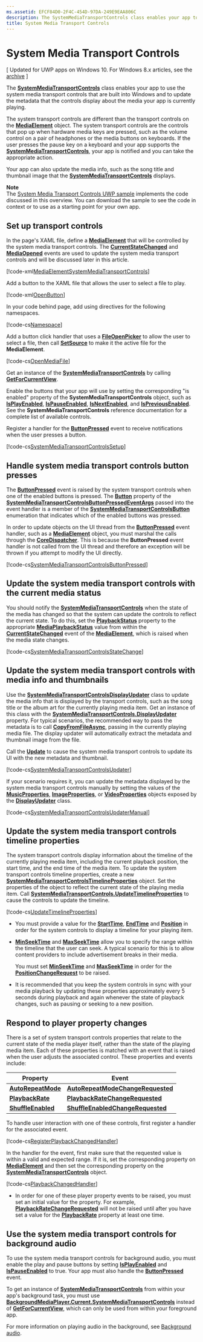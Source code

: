 ```yaml
---
ms.assetid: EFCF84D0-2F4C-454D-97DA-249E9EAA806C
description: The SystemMediaTransportControls class enables your app to use the system media transport controls that are built into Windows and to update the metadata that the controls display about the media your app is currently playing.
title: System Media Transport Controls
---
```


# System Media Transport Controls

\[ Updated for UWP apps on Windows 10. For Windows 8.x articles, see the [archive](http://go.microsoft.com/fwlink/p/?linkid=619132) \]


The [**SystemMediaTransportControls**](https://msdn.microsoft.com/library/windows/apps/dn278677) class enables your app to use the system media transport controls that are built into Windows and to update the metadata that the controls display about the media your app is currently playing.

The system transport controls are different than the transport controls on the [**MediaElement**](https://msdn.microsoft.com/library/windows/apps/br242926) object. The system transport controls are the controls that pop up when hardware media keys are pressed, such as the volume control on a pair of headphones or the media buttons on keyboards. If the user presses the pause key on a keyboard and your app supports the [**SystemMediaTransportControls**](https://msdn.microsoft.com/library/windows/apps/dn278677), your app is notified and you can take the appropriate action.

Your app can also update the media info, such as the song title and thumbnail image that the [**SystemMediaTransportControls**](https://msdn.microsoft.com/library/windows/apps/dn278677) displays.

**Note**  
The [System Media Transport Controls UWP sample](http://go.microsoft.com/fwlink/?LinkId=619488) implements the code discussed in this overview. You can download the sample to see the code in context or to use as a starting point for your own app.

## Set up transport controls

In the page's XAML file, define a [**MediaElement**](https://msdn.microsoft.com/library/windows/apps/br242926) that will be controlled by the system media transport controls. The [**CurrentStateChanged**](https://msdn.microsoft.com/library/windows/apps/br227375) and [**MediaOpened**](https://msdn.microsoft.com/library/windows/apps/br227394) events are used to update the system media transport controls and will be discussed later in this article.

[!code-xml[MediaElementSystemMediaTransportControls](./code/SMTCWin10/cs/MainPage.xaml#SnippetMediaElementSystemMediaTransportControls)]

Add a button to the XAML file that allows the user to select a file to play.

[!code-xml[OpenButton](./code/SMTCWin10/cs/MainPage.xaml#SnippetOpenButton)]

In your code behind page, add using directives for the following namespaces.

[!code-cs[Namespace](./code/SMTCWin10/cs/MainPage.xaml.cs#SnippetNamespace)]

Add a button click handler that uses a [**FileOpenPicker**](https://msdn.microsoft.com/library/windows/apps/br207847) to allow the user to select a file, then call [**SetSource**](https://msdn.microsoft.com/library/windows/apps/br244338) to make it the active file for the **MediaElement**.

[!code-cs[OpenMediaFile](./code/SMTCWin10/cs/MainPage.xaml.cs#SnippetOpenMediaFile)]

Get an instance of the [**SystemMediaTransportControls**](https://msdn.microsoft.com/library/windows/apps/dn278677) by calling [**GetForCurrentView**](https://msdn.microsoft.com/library/windows/apps/dn278708).

Enable the buttons that your app will use by setting the corresponding "is enabled" property of the **SystemMediaTransportControls** object, such as [**IsPlayEnabled**](https://msdn.microsoft.com/library/windows/apps/dn278714), [**IsPauseEnabled**](https://msdn.microsoft.com/library/windows/apps/dn278713), [**IsNextEnabled**](https://msdn.microsoft.com/library/windows/apps/dn278712), and [**IsPreviousEnabled**](https://msdn.microsoft.com/library/windows/apps/dn278715). See the **SystemMediaTransportControls** reference documentation for a complete list of available controls.

Register a handler for the [**ButtonPressed**](https://msdn.microsoft.com/library/windows/apps/dn278706) event to receive notifications when the user presses a button.

[!code-cs[SystemMediaTransportControlsSetup](./code/SMTCWin10/cs/MainPage.xaml.cs#SnippetSystemMediaTransportControlsSetup)]

## Handle system media transport controls button presses

The [**ButtonPressed**](https://msdn.microsoft.com/library/windows/apps/dn278706) event is raised by the system transport controls when one of the enabled buttons is pressed. The [**Button**](https://msdn.microsoft.com/library/windows/apps/dn278685) property of the [**SystemMediaTransportControlsButtonPressedEventArgs**](https://msdn.microsoft.com/library/windows/apps/dn278683) passed into the event handler is a member of the [**SystemMediaTransportControlsButton**](https://msdn.microsoft.com/library/windows/apps/dn278681) enumeration that indicates which of the enabled buttons was pressed.

In order to update objects on the UI thread from the [**ButtonPressed**](https://msdn.microsoft.com/library/windows/apps/dn278706) event handler, such as a [**MediaElement**](https://msdn.microsoft.com/library/windows/apps/br242926) object, you must marshal the calls through the [**CoreDispatcher**](https://msdn.microsoft.com/library/windows/apps/br208211). This is because the **ButtonPressed** event handler is not called from the UI thread and therefore an exception will be thrown if you attempt to modify the UI directly.

[!code-cs[SystemMediaTransportControlsButtonPressed](./code/SMTCWin10/cs/MainPage.xaml.cs#SnippetSystemMediaTransportControlsButtonPressed)]

## Update the system media transport controls with the current media status

You should notify the [**SystemMediaTransportControls**](https://msdn.microsoft.com/library/windows/apps/dn278677) when the state of the media has changed so that the system can update the controls to reflect the current state. To do this, set the [**PlaybackStatus**](https://msdn.microsoft.com/library/windows/apps/dn278719) property to the appropriate [**MediaPlaybackStatus**](https://msdn.microsoft.com/library/windows/apps/dn278665) value from within the [**CurrentStateChanged**](https://msdn.microsoft.com/library/windows/apps/br227375) event of the [**MediaElement**](https://msdn.microsoft.com/library/windows/apps/br242926), which is raised when the media state changes.

[!code-cs[SystemMediaTransportControlsStateChange](./code/SMTCWin10/cs/MainPage.xaml.cs#SnippetSystemMediaTransportControlsStateChange)]

## Update the system media transport controls with media info and thumbnails

Use the [**SystemMediaTransportControlsDisplayUpdater**](https://msdn.microsoft.com/library/windows/apps/dn278686) class to update the media info that is displayed by the transport controls, such as the song title or the album art for the currently playing media item. Get an instance of this class with the [**SystemMediaTransportControls.DisplayUpdater**](https://msdn.microsoft.com/library/windows/apps/dn278707) property. For typical scenarios, the recommended way to pass the metadata is to call [**CopyFromFileAsync**](https://msdn.microsoft.com/library/windows/apps/dn278694), passing in the currently playing media file. The display updater will automatically extract the metadata and thumbnail image from the file.

Call the [**Update**](https://msdn.microsoft.com/library/windows/apps/dn278701) to cause the system media transport controls to update its UI with the new metadata and thumbnail.

[!code-cs[SystemMediaTransportControlsUpdater](./code/SMTCWin10/cs/MainPage.xaml.cs#SnippetSystemMediaTransportControlsUpdater)]

If your scenario requires it, you can update the metadata displayed by the system media transport controls manually by setting the values of the [**MusicProperties**](https://msdn.microsoft.com/library/windows/apps/dn278696), [**ImageProperties**](https://msdn.microsoft.com/library/windows/apps/dn278695), or [**VideoProperties**](https://msdn.microsoft.com/library/windows/apps/dn278702) objects exposed by the [**DisplayUpdater**](https://msdn.microsoft.com/library/windows/apps/dn278707) class.

[!code-cs[SystemMediaTransportControlsUpdaterManual](./code/SMTCWin10/cs/MainPage.xaml.cs#SystemMediaTransportControlsUpdaterManual)]

## Update the system media transport controls timeline properties

The system transport controls display information about the timeline of the currently playing media item, including the current playback position, the start time, and the end time of the media item. To update the system transport controls timeline properties, create a new [**SystemMediaTransportControlsTimelineProperties**](https://msdn.microsoft.com/library/windows/apps/mt218746) object. Set the properties of the object to reflect the current state of the playing media item. Call [**SystemMediaTransportControls.UpdateTimelineProperties**](https://msdn.microsoft.com/library/windows/apps/mt218760) to cause the controls to update the timeline.

[!code-cs[UpdateTimelineProperties](./code/SMTCWin10/cs/MainPage.xaml.cs#SnippetUpdateTimelineProperties)]

-   You must provide a value for the [**StartTime**](https://msdn.microsoft.com/library/windows/apps/mt218751), [**EndTime**](https://msdn.microsoft.com/library/windows/apps/mt218747) and [**Position**](https://msdn.microsoft.com/library/windows/apps/mt218755) in order for the system controls to display a timeline for your playing item.

-   [**MinSeekTime**](https://msdn.microsoft.com/library/windows/apps/mt218749) and [**MaxSeekTime**](https://msdn.microsoft.com/library/windows/apps/mt218748) allow you to specify the range within the timeline that the user can seek. A typical scenario for this is to allow content providers to include advertisement breaks in their media.

    You must set [**MinSeekTime**](https://msdn.microsoft.com/library/windows/apps/mt218749) and [**MaxSeekTime**](https://msdn.microsoft.com/library/windows/apps/mt218748) in order for the [**PositionChangeRequest**](https://msdn.microsoft.com/library/windows/apps/mt218755) to be raised.

-   It is recommended that you keep the system controls in sync with your media playback by updating these properties approximately every 5 seconds during playback and again whenever the state of playback changes, such as pausing or seeking to a new position.

## Respond to player property changes

There is a set of system transport controls properties that relate to the current state of the media player itself, rather than the state of the playing media item. Each of these properties is matched with an event that is raised when the user adjusts the associated control. These properties and events include:

| Property                                                                  | Event                                                                                                   |
|---------------------------------------------------------------------------|---------------------------------------------------------------------------------------------------------|
| [**AutoRepeatMode**](https://msdn.microsoft.com/library/windows/apps/mt218753) | [**AutoRepeatModeChangeRequested**](https://msdn.microsoft.com/library/windows/apps/mt218754) |
| [**PlaybackRate**](https://msdn.microsoft.com/library/windows/apps/mt218756)     | [**PlaybackRateChangeRequested**](https://msdn.microsoft.com/library/windows/apps/mt218757)     |
| [**ShuffleEnabled**](https://msdn.microsoft.com/library/windows/apps/mt218758) | [**ShuffleEnabledChangeRequested**](https://msdn.microsoft.com/library/windows/apps/mt218759) |

 
To handle user interaction with one of these controls, first register a handler for the associated event.

[!code-cs[RegisterPlaybackChangedHandler](./code/SMTCWin10/cs/MainPage.xaml.cs#SnippetRegisterPlaybackChangedHandler)]

In the handler for the event, first make sure that the requested value is within a valid and expected range. If it is, set the corresponding property on [**MediaElement**](https://msdn.microsoft.com/library/windows/apps/br242926) and then set the corresponding property on the [**SystemMediaTransportControls**](https://msdn.microsoft.com/library/windows/apps/dn278677) object.

[!code-cs[PlaybackChangedHandler](./code/SMTCWin10/cs/MainPage.xaml.cs#SnippetPlaybackChangedHandler)]

-   In order for one of these player property events to be raised, you must set an initial value for the property. For example, [**PlaybackRateChangeRequested**](https://msdn.microsoft.com/library/windows/apps/mt218757) will not be raised until after you have set a value for the [**PlaybackRate**](https://msdn.microsoft.com/library/windows/apps/mt218756) property at least one time.

## Use the system media transport controls for background audio

To use the system media transport controls for background audio, you must enable the play and pause buttons by setting [**IsPlayEnabled**](https://msdn.microsoft.com/library/windows/apps/dn278714) and [**IsPauseEnabled**](https://msdn.microsoft.com/library/windows/apps/dn278713) to true. Your app must also handle the [**ButtonPressed**](https://msdn.microsoft.com/library/windows/apps/dn278706) event.

To get an instance of [**SystemMediaTransportControls**](https://msdn.microsoft.com/library/windows/apps/dn278677) from within your app's background task, you must use [**BackgroundMediaPlayer.Current.SystemMediaTransportControls**](https://msdn.microsoft.com/library/windows/apps/dn926635) instead of [**GetForCurrentView**](https://msdn.microsoft.com/library/windows/apps/dn278708), which can only be used from within your foreground app.

For more information on playing audio in the background, see [Background audio](background-audio.md).

 

 






<!--HONumber=Mar16_HO1-->


